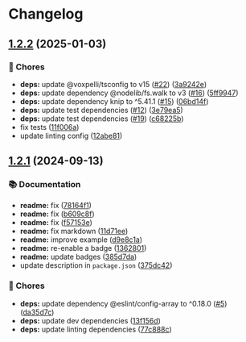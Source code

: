 # Changelog

## [1.2.2](https://github.com/voxpelli/config-array-find-files/compare/v1.2.1...v1.2.2) (2025-01-03)


### 🧹 Chores

* **deps:** update @voxpelli/tsconfig to v15 ([#22](https://github.com/voxpelli/config-array-find-files/issues/22)) ([3a9242e](https://github.com/voxpelli/config-array-find-files/commit/3a9242eb62f0e35e211b934cbced5700c6d8d1f3))
* **deps:** update dependency @nodelib/fs.walk to v3 ([#16](https://github.com/voxpelli/config-array-find-files/issues/16)) ([5ff9947](https://github.com/voxpelli/config-array-find-files/commit/5ff9947447435d01837aa8bdc9eb4281c2c3b0e6))
* **deps:** update dependency knip to ^5.41.1 ([#15](https://github.com/voxpelli/config-array-find-files/issues/15)) ([06bd14f](https://github.com/voxpelli/config-array-find-files/commit/06bd14fd34ea5dedceac01c8b9ba7fb3387357e4))
* **deps:** update test dependencies ([#12](https://github.com/voxpelli/config-array-find-files/issues/12)) ([3e79ea5](https://github.com/voxpelli/config-array-find-files/commit/3e79ea53e9e772e6117353b58d471c3bb769e0f9))
* **deps:** update test dependencies ([#19](https://github.com/voxpelli/config-array-find-files/issues/19)) ([c68225b](https://github.com/voxpelli/config-array-find-files/commit/c68225b8af31d63b157acaeb809b8a3133390e2c))
* fix tests ([11f006a](https://github.com/voxpelli/config-array-find-files/commit/11f006a2dc11e669f4c507ccffae6a7df71e6e69))
* update linting config ([12abe81](https://github.com/voxpelli/config-array-find-files/commit/12abe811ed4a5a51ff6384c74e8993fb1c4141fa))

## [1.2.1](https://github.com/voxpelli/config-array-find-files/compare/v1.2.0...v1.2.1) (2024-09-13)


### 📚 Documentation

* **readme:** fix ([78164f1](https://github.com/voxpelli/config-array-find-files/commit/78164f1b65cac2963174e643f1514039ae7cb1fa))
* **readme:** fix ([b609c8f](https://github.com/voxpelli/config-array-find-files/commit/b609c8f620384e744eee6366eb9bd325b1273a04))
* **readme:** fix ([f57153e](https://github.com/voxpelli/config-array-find-files/commit/f57153e5e09491519622215606867fbd6db49c5b))
* **readme:** fix markdown ([11d71ee](https://github.com/voxpelli/config-array-find-files/commit/11d71ee999048a6446c40bd91b1eac4df69332d7))
* **readme:** improve example ([d9e8c1a](https://github.com/voxpelli/config-array-find-files/commit/d9e8c1a347c4f34f27ec224d6ccd0fafd8644e47))
* **readme:** re-enable a badge ([1362801](https://github.com/voxpelli/config-array-find-files/commit/13628017170948a3c7b6b06ae2d927f5cf94de99))
* **readme:** update badges ([385d7da](https://github.com/voxpelli/config-array-find-files/commit/385d7dac4efceedb6a53dfd51f46f3062c6d749f))
* update description in `package.json` ([375dc42](https://github.com/voxpelli/config-array-find-files/commit/375dc42ee906ede05aecf9c322997cde8b80e046))


### 🧹 Chores

* **deps:** update dependency @eslint/config-array to ^0.18.0 ([#5](https://github.com/voxpelli/config-array-find-files/issues/5)) ([da35d7c](https://github.com/voxpelli/config-array-find-files/commit/da35d7cf65b2d8a2798cf6a6deb4114275ab79fa))
* **deps:** update dev dependencies ([13f156d](https://github.com/voxpelli/config-array-find-files/commit/13f156db7d47967626e964b81aa08d434e59e9ed))
* **deps:** update linting dependencies ([77c888c](https://github.com/voxpelli/config-array-find-files/commit/77c888c0419c694ff67834e5040bda7346245959))
